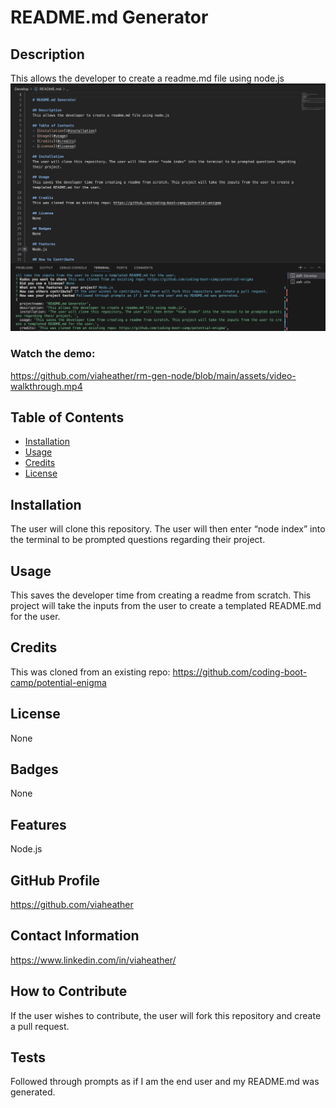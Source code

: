 # README.md Generator

## Description
This allows the developer to create a readme.md file using node.js
![Screenshot of app](assets/Screenshot.png)

### Watch the demo:
https://github.com/viaheather/rm-gen-node/blob/main/assets/video-walkthrough.mp4

## Table of Contents
- [Installation](#installation)
- [Usage](#usage)
- [Credits](#credits)
- [License](#license)

## Installation
The user will clone this repository. The user will then enter “node index” into the terminal to be prompted questions regarding their project. 

## Usage
This saves the developer time from creating a readme from scratch. This project will take the inputs from the user to create a templated README.md for the user.

## Credits
This was cloned from an existing repo: https://github.com/coding-boot-camp/potential-enigma

## License
None

## Badges
None

## Features
Node.js

## GitHub Profile
https://github.com/viaheather

## Contact Information
https://www.linkedin.com/in/viaheather/

## How to Contribute
If the user wishes to contribute, the user will fork this repository and create a pull request. 

## Tests
Followed through prompts as if I am the end user and my README.md was generated.
